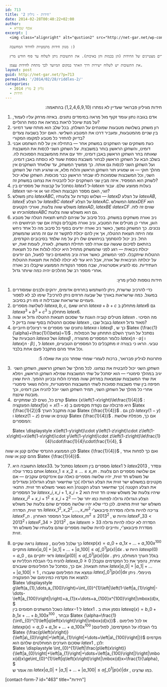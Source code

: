 ```yaml
---
id: 713
title: 'חידות - גיליון 2'
date: 2014-02-28T00:40:22+02:00
author:
  - אסף שפירא
excerpt: |
  <img class="alignright" alt="qustion2" src="http://net-gar.net/wp-content/uploads/2014/01/qustion2.png" width="100" height="90" />
  
  מגוון חידות מתמטיות לחידוד המחשבה :)
  
  שלושה פרסי ספרים ינתנו לשלושה פותרים מצטיינים של החידות (הן בכמות והן באיכות). את התשובות ניתן לשלוח עד סוף חודש מרץ.
  
  את התשובות יש לשלוח ישירות דרך האתר במקום המיועד לכך מתחת לחידות עצמן.
layout: post
guid: http://net-gar.net/?p=713
permalink: '/2014/02/28/riddles-2/'
categories:
  - גליון 2 מרץ 2014
  - חידות
---
```

<p style="direction: rtl;">
  חידות מגיליון פברואר שעדיין לא נפתרו (1,2,4,6,9,10) בהתאמה:
</p>

  1. אדם בגובה נתון עומד זקוף מול מראה במימדים נתונים. באיזה מרחק עליו לעמוד, על מנת שיוכל לראות במראה את כפות הרגליים?
  2. רון משחק בשלושה מטבעות שמונחים על השולחן. בכל שלב הוא מותח שער דמיוני בין שניים מהמטבעות, ומעביר דרכו את המטבע השלישי. האם יוכל בשבעה צעדים בדיוק להחזיר כל מטבע למקומו המקורי?
  3. כעת משחקים שני השחקנים במשחק אחר &#8212; בתחילה אין על לוח השחמט אבני דומינו, והשחקן הראשון בוחר במשבצת. על השחקן השני לכסות את המשבצת שאותה בחר השחקן הראשון באבן דומינו, יחד עם אחת מהמשבצות הסמוכות לה. בשלב הבא על השחקן הראשון לבחור משבצת נוספת שעוד לא כוסתה באבן דומינו, ועל השחקן השני לכסות גם אותה. כך ממשיך המשחק, עד שלאחד השחקנים אין מהלך חוקי &#8212; או שמגיע תור השחקן הראשון והלוח מלא, או שהגיע תורו של השחקן השני, וכל המשבצות שסמוכות לזו שבחר הראשון כבר מכוסות. השחקן שלא יכול לשחק הוא המפסיד. איזה מבין שני השחקנים יכול להבטיח את נצחונו במשחק זה?
  4. נסתכל על קבוצות של מספרים בין $latex {1}$ ל-$latex {n}$ בעלות ממוצע שלם. עבור $latex {n}$ זוגי, האם מספר הקבוצות האלה זוגי או אי-זוגי?
  5. נתון משולש $latex {ABC}$, ושלוש נקודות על צלעותיו &#8212; $latex {D}$ על הצלע $latex {AB}$, $latex {E}$ על הצלע $latex {BC}$ ו$latex {F}$ על הצלע $latex {AC}$. המשולש $latex {DEF}$ הוא משולש שווה צלעות, ואורכי הקטעים $latex {AD}$, $latex {BE}$ ו$latex {CF}$ שווים זה לזה. הוכיחו ש$latex {ABC}$ גם הוא משולש שווה צלעות.
  6. ניב ואורה משחקים במשחק. בכל סיבוב על שניהם לנחש תוצאת הטלה של מטבע הוגן, אחרי כן מטילים את המטבע, וניב ואורה מקבלים נקודה אם שני הניחושים היו נכונים. כך המשחק נמשך, כאשר ניב ואורה יודעים בסוף כל סיבוב מה כל אחד ניחש ומה היתה תוצאת ההטלה, אך אין להם יכולת לתקשר זה עם זה מרגע שהמשחק החל. ניב יכול להסתמך בניחושים שלו רק על מה שלמד בסיבובים הקודמים, בהתאם לסיכום שעשה עם אורה לפני תחילת המשחק. לאורה, לעומת זאת, יש יכולת ניבואית &#8212; רגע לפני שהמשחק מתחיל היא יכולה לגלות את כל תוצאות ההטלות שיתקבלו. לפני המשחק, כאשר אורה וניב מתאמים כיצד לפעול, הם יודעים על יכולתה הניבואית של אורה, אבל היא עוד לא יכולה לגלות את תוצאות ההטלות העתידיות. נסו להציע אסטרטגיה, שבה מספר הנקודות הממוצע שיקבלו ניב ואורה אחרי מספר רב של מהלכים יהיה כמה שיותר גדול.

<p style="direction: rtl;">
  חידות נוספות לגליון מרץ:
</p>

  1. כדי להרכיב שרשרת, ניתן להשתמש בחרוזים אדומים, ירוקים ולבנים שמסודרים במעגל. כמה שרשראות באורך של שבעה חרוזים ניתן להרכיב? שימו לב לא לספור פעמיים שרשראות שנבדלות זו מזו רק בסיבוב.
  2. לשלושה מספרים $latex {a,b,c}$, הראו שאם $latex {a+b+c}$ מתחלק ב $latex {6}$ גם $latex {a^{3}+b^{3}+c^{3}}$ מתחלק ב $latex {6}$.
  3. מטילים קוביה הוגנת עד שסכום תוצאות ההטלה גדול או שווה $latex {n}$ . מה הסיכוי שסכום ההטלות בסוף שווה בדיוק ל $latex {n}$ , בגבול שבו $latex {n}$ מאוד גדול?
  4. נתונים שני מספרים אי רציונלים חיוביים $latex {\alpha}$ ו $latex {\beta}$ , כך ש $latex {\frac{1}{\alpha}+\frac{1}{\beta}=1}$ . נסתכל על הערך השלם התחתון של הכפולות הטבעיות של $latex {\alpha}$ ושל $latex {\beta}$ , כלומר המספרים מהצורה $latex {\left\lfloor n\cdot\alpha\right\rfloor }$ ו $latex {\left\lfloor n\cdot\beta\right\rfloor }$ , ל $latex {n}$ טבעי. הראו כי בצורה זו מתקבלים כל המספרים הטבעיים, וכל אחד מהם מתקבל פעם אחת בלבד.

<p style="direction: rtl;">
  פתרונות לגיליון פברואר, ברכות לעמרי שמחי שפתר נכון את שאלה 5:
</p>

3.  השחקן השני יכול להבטיח את נצחונו. לכל מהלך של השחקן הראשון, השחקן השני יגיב במהלך סימטרי &#8212; הוא יסתכל על שתי המשבצות שמילא השחקן הראשון, וימלא את שתי המשבצות שנמצאות במרחק שווה ממרכז הלוח ובכיוון ההפוך. היות שאין חפיפה בין שתי משבצות סמוכות לשתי המשבצות הסימטריות, והלוח נשאר סימטרי אחרי כל מהלך של השחקן השני, תמיד השחקן השני יוכל להניח אבן דומינו, וכך מובטח שינצח.  
5.  קודם כל, נשים לב שמתקיים $latex {x\left(1-x\right)\le\frac{1}{4}}$ : הפונקציה $latex {f\left(x\right)=x\left(1-x\right)}$ היא פרבולה עם נקודת מקסימום ב $latex {\frac{1}{2}}$ שבה מתקבל הערך $latex {\frac{1}{4}}$ . לכן גם $latex {y\left(1-y\right)}$ ו $latex {z\left(1-z\right)}$ קטנים או שווים $latex {\frac{1}{4}}$ . אם כך, מכפלת שלושת המספרים:

<p align="center">
  $latex \displaystyle x\left(1-y\right)\cdot y\left(1-z\right)\cdot z\left(1-x\right)=x\left(1-x\right)\cdot y\left(1-y\right)\cdot z\left(1-z\right)\le\frac{1}{4}\cdot\frac{1}{4}\cdot\frac{1}{4}, $
</p>

לכן הממוצע ההנדסי שלהם קטן או שווה $latex {\frac{1}{4}}$ , ואם כך לפחות אחד מהם קטן או שווה $latex {\frac{1}{4}}$.

7. התשובה היא $latex {33}$. נסתכל על $latex {m}$ מספרים בין $latex {1}$ ל $latex {2013}$ , ונסדר אותם בסדר עולה $latex {x\_{1}\le x\_{2}\le\dots\le x\_{m}}$ . אם שלושה מספרים הם צלעות של משולש חד זווית, יהיו שלושה מספרים כאלה עם אינדקסים עוקבים &#8212; אם מקטינים במשולש ישר זווית את הצלע הגדולה )כך שתישאר הצלע הגדולה( ומגדילים את הצלע הקטנה )כך שתישאר הצלע הקטנה( הוא נשאר משולש חד זווית. התנאי על המספרים $latex {x\_{i},x\_{i+1},x\_{i+2}}$ שיהיו צלעות של משולש שאינו חד זווית הוא $latex {x\_{i}^{2}+x\_{i+1}^{2}\le x\_{i+2}^{2}}$ &#8212; הצלע הגדולה גדולה לפחות כמו יתר של משולש ישר זווית מתאים. לכן כדי שלא יהיו שלושה מספרים שהם צלעות של משולש חד זווית, הסדרה $latex {x\_{1}^{2},x\_{2}^{2},\dots,x\_{m}^{2}}$ צריכה להיות גדולה מסדרת פיבונאצ'י $latex {F\_{n}}$ . אבל המספר האחרון $latex {x\_{m}^{2}\le2013^{2}}$ , והיות ש $latex {F\_{33}<2013^{2}}$ ו $latex {F\_{34}>2013^{2}}$ , אם $latex {m>33}$ הסדרה לא יכולה להיות גדולה מסדרת פיבונאצ'י, וחייבים להיות שלושה מספרים שהם צלעותיו של משולש חד זווית.

8. נראה שקיים $latex {\alpha}$ , כך שלכל פולינום $latex {p\left(x\right)=a\_{0}+a\_{1}x+\dots+a\_{100}x^{100}}$ מתקיים $latex {\left|a\_{0}\right|+\left|a\_{1}\right|+\dots+\left|a\_{100}\right|\le\alpha\int\_{0}^{1}\left|p\left(x\right)\right|\mbox{d}x}$ . היות ש $latex {p\left(0\right)=a\_{0}}$ , ודאי יתקיים גם $latex {\left|p\left(0\right)\right|\le\alpha\int\_{0}^{1}\left|p\left(x\right)\right|\mbox{d}x}$ . בגלל הערך המוחלט, ניתן להניח בלי הגבלת הכלליות ש $latex {a\_{0}\ge0}$ )אחרת, נהפוך את כל המקדמים ונקבל אותה תוצאה(. אם כך, נסתכל על הפולינומים שעבורם $latex {\left|a\_{0}\right|+\left|a\_{1}\right|+\dots+\left|a\_{100}\right|=1}$ , ונמצא את הפולימום שעבורו $latex {\int\_{0}^{1}\left|p\left(x\right)\right|\mbox{d}x}$ מינימלי. ניתן למצוא את מקדמיו כמינימום של הפונקציה:  
$latex \displaystyle g\left(a\_{1},\dots,a\_{100}\right)=\int\_{0}^{1}\left|\left(1-\left|a\_{1}\right|-\dots-\left|a\_{100}\right|\right)+a\_{1}x+\dots+a_{100}x^{100}\right|\mbox{d}x, $  
כשכל המשתנים חסומים בין $latex {-1}$ ל $latex {1}$ . נסמן אותו ב $latex {q\left(x\right)=b\_{0}+b\_{1}x+\dots+b\_{100}x^{100}}$ , ונבחר $latex {\alpha=\frac{1}{\int\_{0}^{1}\left|q\left(x\right)\right|\mbox{d}x}}$ . אז לכל פולימום $latex {p\left(x\right)=a\_{0}+a\_{1}x+\dots+a\_{100}x^{100}}$ )בלי הגבלה על המקדמים(, לפולינום $latex {\frac{p\left(x\right)}{\left|a\_{0}\right|+\left|a\_{1}\right|+\dots+\left|a\_{100}\right|}}$ מקדמים שסכום הערכים המוחלטים שלהם הוא $latex {1}$ , לכן:  
$latex \displaystyle \int\_{0}^{1}\left|\frac{p\left(x\right)}{\left|a\_{0}\right|+\left|a\_{1}\right|+\dots+\left|a\_{100}\right|}\right|\mbox{d}x\ge\int_{0}^{1}\left|q\left(x\right)\right|\mbox{d}x=\frac{1}{\alpha}, $  
וזה אומר ש $latex {\left|a\_{0}\right|+\left|a\_{1}\right|+\dots+\left|a\_{100}\right|\le\alpha\int\_{0}^{1}\left|p\left(x\right)\right|\mbox{d}x}$ , כמו שרצינו.

[contact-form-7 id="463" title="חידות"]